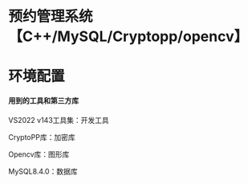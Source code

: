 # 预约管理系统【C++/MySQL/Cryptopp/opencv】
# 环境配置

#### 用到的工具和第三方库

VS2022 v143工具集：开发工具

CryptoPP库：加密库

Opencv库：图形库

MySQL8.4.0：数据库

